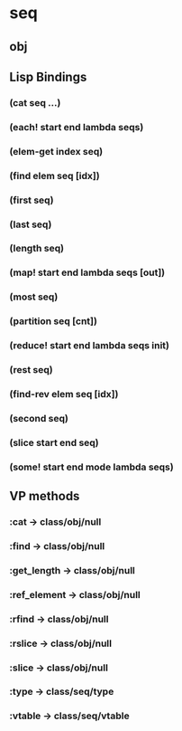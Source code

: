 # seq

## obj

## Lisp Bindings

### (cat seq ...)

### (each! start end lambda seqs)

### (elem-get index seq)

### (find elem seq [idx])

### (first seq)

### (last seq)

### (length seq)

### (map! start end lambda seqs [out])

### (most seq)

### (partition seq [cnt])

### (reduce! start end lambda seqs init)

### (rest seq)

### (find-rev elem seq [idx])

### (second seq)

### (slice start end seq)

### (some! start end mode lambda seqs)

## VP methods

### :cat -> class/obj/null

### :find -> class/obj/null

### :get_length -> class/obj/null

### :ref_element -> class/obj/null

### :rfind -> class/obj/null

### :rslice -> class/obj/null

### :slice -> class/obj/null

### :type -> class/seq/type

### :vtable -> class/seq/vtable

